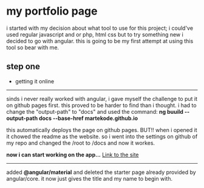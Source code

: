 # my portfolio page
i started with my decision about what tool to use for this project; i could've used regular javascript and or php, html css but to try something new i decided to go with angular. this is going to be my first attempt at using this tool so bear with me.

## step one
* getting it online
__________________________________________________________________________
sinds i never really worked with angular, i gave myself the challenge to put it on github pages first. this proved to be harder to find than i thought. i had to change the "output-path" to "docs" and used the command: **ng buuild --output-path docs --base-href martekode.github.io**

this automatically deploys the page on github pages. BUT!! when i opened it it chowed the readme as the website. so i went into the settings on github of my repo and changed the /root to /docs and now it workes.

**now i can start working on the app...**
[Link to the site]( https://martekode.github.io/)

____________________________
added **@angular/material** and deleted the starter page already provided by angular/core. it now just gives the title and my name to begin with.
